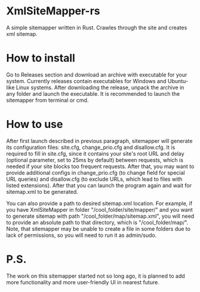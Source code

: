 # XmlSiteMapper-rs
A simple sitemapper written in Rust. Crawles through the site and creates xml sitemap.

# How to install
Go to Releases section and download an archive with executable for your system. Currently releases contain executables for Windows and Ubuntu-like Linux systems. After downloading the release, unpack the archive in any folder and launch the executable. It is recommended to launch the sitemapper from terminal or cmd.

# How to use
After first launch described in previous paragraph, sitemapper will generate its configuration files: site.cfg, change_prio.cfg and disallow.cfg. It is required to fill in site.cfg, since it contains your site's root URL and delay (optional parameter, set to 25ms by default) between requests, which is needed if your site blocks too frequent requests. After that, you may want to provide additional configs in change_prio.cfg (to change <priority> field for special URL queries) and disallow.cfg (to exclude URLs, which lead to files with listed extensions). After that you can launch the program again and wait for sitemap.xml to be generated.

You can also provide a path to desired sitemap.xml location. For example, if you have XmlSiteMapper in folder "/cool_folder/site/mapper/" and you want to generate sitemap with path "/cool_folder/map/sitemap.xml", you will need to provide an absolute path to that directory, which is "/cool_folder/map/". Note, that sitemapper may be unable to create a file in some folders due to lack of permissions, so you will need to run it as admin/sudo.

# P.S.
The work on this sitemapper started not so long ago, it is planned to add more functionality and more user-friendly UI in nearest future.

